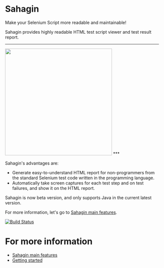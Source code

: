 # Sahagin

Make your Selenium Script more readable and maintainable!

Sahagin provides highly readable HTML test script viewer and test result report.


***
<img src="https://github.com/SahaginOrg/sahagin-java/blob/master/SahaginReport.jpg" height="350px" />
***

Sahagin's advantages are:

- Generate easy-to-understand HTML report for non-programmers from the standard Selenium test code written in the programming language.
- Automatically take screen captures for each test step and on test failures, and show it on the HTML report.

Sahagin is now beta version, and only supports Java in the current latest version.

For more information, let's go to [Sahagin main features](https://github.com/SahaginOrg/sahagin-java/wiki/Sahagin-main-features).


[![Build Status](https://travis-ci.org/SahaginOrg/sahagin-java.svg?branch=master)](https://travis-ci.org/SahaginOrg/sahagin-java)

# For more information

* [Sahagin main features](https://github.com/SahaginOrg/sahagin-java/wiki/Sahagin-main-features)
* [Getting started](https://github.com/SahaginOrg/sahagin-java/wiki/Getting-started)

